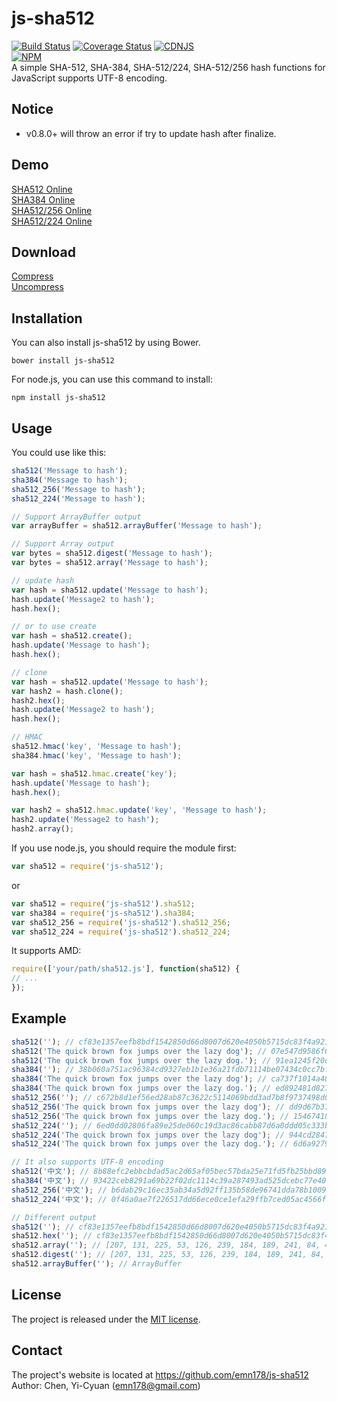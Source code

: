 # js-sha512
[![Build Status](https://travis-ci.org/emn178/js-sha512.svg?branch=master)](https://travis-ci.org/emn178/js-sha512)
[![Coverage Status](https://coveralls.io/repos/emn178/js-sha512/badge.svg?branch=master)](https://coveralls.io/r/emn178/js-sha512?branch=master)
[![CDNJS](https://img.shields.io/cdnjs/v/js-sha512.svg)](https://cdnjs.com/libraries/js-sha512/)  
[![NPM](https://nodei.co/npm/js-sha512.png?stars&downloads)](https://nodei.co/npm/js-sha512/)  
A simple SHA-512, SHA-384, SHA-512/224, SHA-512/256 hash functions for JavaScript supports UTF-8 encoding.

## Notice
* v0.8.0+ will throw an error if try to update hash after finalize.

## Demo
[SHA512 Online](http://emn178.github.io/online-tools/sha512.html)  
[SHA384 Online](http://emn178.github.io/online-tools/sha384.html)  
[SHA512/256 Online](http://emn178.github.io/online-tools/sha512_256.html)  
[SHA512/224 Online](http://emn178.github.io/online-tools/sha512_224.html)  

## Download
[Compress](https://raw.github.com/emn178/js-sha512/master/build/sha512.min.js)  
[Uncompress](https://raw.github.com/emn178/js-sha512/master/src/sha512.js)

## Installation
You can also install js-sha512 by using Bower.

    bower install js-sha512

For node.js, you can use this command to install:

    npm install js-sha512

## Usage
You could use like this:
```JavaScript
sha512('Message to hash');
sha384('Message to hash');
sha512_256('Message to hash');
sha512_224('Message to hash');

// Support ArrayBuffer output
var arrayBuffer = sha512.arrayBuffer('Message to hash');

// Support Array output
var bytes = sha512.digest('Message to hash');
var bytes = sha512.array('Message to hash');

// update hash
var hash = sha512.update('Message to hash');
hash.update('Message2 to hash');
hash.hex();

// or to use create
var hash = sha512.create();
hash.update('Message to hash');
hash.hex();

// clone
var hash = sha512.update('Message to hash');
var hash2 = hash.clone();
hash2.hex();
hash.update('Message2 to hash');
hash.hex();

// HMAC
sha512.hmac('key', 'Message to hash');
sha384.hmac('key', 'Message to hash');

var hash = sha512.hmac.create('key');
hash.update('Message to hash');
hash.hex();

var hash2 = sha512.hmac.update('key', 'Message to hash');
hash2.update('Message2 to hash');
hash2.array();
```
If you use node.js, you should require the module first:
```JavaScript
var sha512 = require('js-sha512');
```
or 
```JavaScript
var sha512 = require('js-sha512').sha512;
var sha384 = require('js-sha512').sha384;
var sha512_256 = require('js-sha512').sha512_256;
var sha512_224 = require('js-sha512').sha512_224;
```
It supports AMD:
```JavaScript
require(['your/path/sha512.js'], function(sha512) {
// ...
});
```
## Example
```JavaScript
sha512(''); // cf83e1357eefb8bdf1542850d66d8007d620e4050b5715dc83f4a921d36ce9ce47d0d13c5d85f2b0ff8318d2877eec2f63b931bd47417a81a538327af927da3e
sha512('The quick brown fox jumps over the lazy dog'); // 07e547d9586f6a73f73fbac0435ed76951218fb7d0c8d788a309d785436bbb642e93a252a954f23912547d1e8a3b5ed6e1bfd7097821233fa0538f3db854fee6
sha512('The quick brown fox jumps over the lazy dog.'); // 91ea1245f20d46ae9a037a989f54f1f790f0a47607eeb8a14d12890cea77a1bbc6c7ed9cf205e67b7f2b8fd4c7dfd3a7a8617e45f3c463d481c7e586c39ac1ed
sha384(''); // 38b060a751ac96384cd9327eb1b1e36a21fdb71114be07434c0cc7bf63f6e1da274edebfe76f65fbd51ad2f14898b95b
sha384('The quick brown fox jumps over the lazy dog'); // ca737f1014a48f4c0b6dd43cb177b0afd9e5169367544c494011e3317dbf9a509cb1e5dc1e85a941bbee3d7f2afbc9b1
sha384('The quick brown fox jumps over the lazy dog.'); // ed892481d8272ca6df370bf706e4d7bc1b5739fa2177aae6c50e946678718fc67a7af2819a021c2fc34e91bdb63409d7
sha512_256(''); // c672b8d1ef56ed28ab87c3622c5114069bdd3ad7b8f9737498d0c01ecef0967a
sha512_256('The quick brown fox jumps over the lazy dog'); // dd9d67b371519c339ed8dbd25af90e976a1eeefd4ad3d889005e532fc5bef04d
sha512_256('The quick brown fox jumps over the lazy dog.'); // 1546741840f8a492b959d9b8b2344b9b0eb51b004bba35c0aebaac86d45264c3
sha512_224(''); // 6ed0dd02806fa89e25de060c19d3ac86cabb87d6a0ddd05c333b84f4
sha512_224('The quick brown fox jumps over the lazy dog'); // 944cd2847fb54558d4775db0485a50003111c8e5daa63fe722c6aa37
sha512_224('The quick brown fox jumps over the lazy dog.'); // 6d6a9279495ec4061769752e7ff9c68b6b0b3c5a281b7917ce0572de

// It also supports UTF-8 encoding
sha512('中文'); // 8b88efc2ebbcbdad5ac2d65af05bec57bda25e71fd5fb25bbd892057a2755fbd05d8d8491cb2946febd5b0f124ffdfbaecf7e34946353c4f1b5ab29545895468
sha384('中文'); // 93422ceb8291a69b22f02dc1114c39a287493ad525dcebc77e4019a44eaee2633a85d0f29cd298ee6799048c33a4be0c
sha512_256('中文'); // b6dab29c16ec35ab34a5d92ff135b58de96741dda78b1009a2181cf8b45d2f72
sha512_224('中文'); // 0f46a0ae7f226517dd66ece0ce1efa29ffb7ced05ac4566fdcaed188

// Different output
sha512(''); // cf83e1357eefb8bdf1542850d66d8007d620e4050b5715dc83f4a921d36ce9ce47d0d13c5d85f2b0ff8318d2877eec2f63b931bd47417a81a538327af927da3e
sha512.hex(''); // cf83e1357eefb8bdf1542850d66d8007d620e4050b5715dc83f4a921d36ce9ce47d0d13c5d85f2b0ff8318d2877eec2f63b931bd47417a81a538327af927da3e
sha512.array(''); // [207, 131, 225, 53, 126, 239, 184, 189, 241, 84, 40, 80, 214, 109, 128, 7, 214, 32, 228, 5, 11, 87, 21, 220, 131, 244, 169, 33, 211, 108, 233, 206, 71, 208, 209, 60, 93, 133, 242, 176, 255, 131, 24, 210, 135, 126, 236, 47, 99, 185, 49, 189, 71, 65, 122, 129, 165, 56, 50, 122, 249, 39, 218, 62]
sha512.digest(''); // [207, 131, 225, 53, 126, 239, 184, 189, 241, 84, 40, 80, 214, 109, 128, 7, 214, 32, 228, 5, 11, 87, 21, 220, 131, 244, 169, 33, 211, 108, 233, 206, 71, 208, 209, 60, 93, 133, 242, 176, 255, 131, 24, 210, 135, 126, 236, 47, 99, 185, 49, 189, 71, 65, 122, 129, 165, 56, 50, 122, 249, 39, 218, 62]
sha512.arrayBuffer(''); // ArrayBuffer
```

## License
The project is released under the [MIT license](http://www.opensource.org/licenses/MIT).

## Contact
The project's website is located at https://github.com/emn178/js-sha512  
Author: Chen, Yi-Cyuan (emn178@gmail.com)
